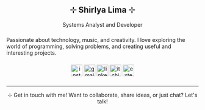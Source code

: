 <h2 align="center">⊹ Shirlya Lima ⊹</h2>

<p align="center">Systems Analyst and Developer </p> 

###
Passionate about technology, music, and creativity. I love exploring the world of programming, solving problems, and creating useful and interesting projects.

###
<div align="center">
  <a href="https://www.instagram.com/shirlya.lima/"><img src="https://img.shields.io/static/v1?message=Instagram&logo=instagram&label=&color=E4405F&logoColor=white&labelColor=&style=for-the-badge" height="30" alt="instagram logo"></a>
  <a href="mailto:shirlyalima.dev@gmail.com"><img src="https://img.shields.io/static/v1?message=Gmail&logo=gmail&label=&color=D14836&logoColor=white&labelColor=&style=for-the-badge" height="30" alt="gmail logo"></a>
  <a href="https://www.linkedin.com/in/shirlya"><img src="https://img.shields.io/static/v1?message=LinkedIn&logo=linkedin&label=&color=0077B5&logoColor=white&labelColor=&style=for-the-badge" height="30" alt="linkedin logo"></a>
  <a href="https://sldevmc.itch.io/"><img src="https://img.shields.io/static/v1?message=Play%20on%20Itch.io&logo=itch.io&label=&color=fa5c5c&logoColor=white&labelColor=&style=for-the-badge" height="30" alt="itchio logo"></a>
  <a href="https://chromewebstore.google.com/detail/nmefhbmcdilnmmidmnklfjjajppjnpin?utm_source=item-share-cb"><img src="https://img.shields.io/badge/Chrome%20Extension-42E549?style=for-the-badge&logo=googlechrome&logoColor=white" height="30" alt="extension logo"></a>
</div>

###
---
<div align="center">
⊹ Get in touch with me!
Want to collaborate, share ideas, or just chat? Let's talk!
</div>
